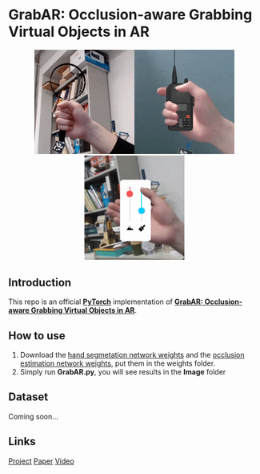 # GrabAR: Occlusion-aware Grabbing Virtual Objects in AR

<p align="middle">
    <img src="res/loupe.gif" width="200"><img src="res/radio.gif" width="200"><img src="res/phone.gif" width="200">
</p>


##  Introduction

This repo is an official **[PyTorch](https://pytorch.org/)** implementation of [**GrabAR: Occlusion-aware Grabbing Virtual Objects in AR**](https://wbstx.github.io/grabar/).

## How to use

1. Download the [hand segmetation network weights](https://drive.google.com/file/d/1LVsDIP3pYUHDmSsZobtPgQ1pDrNbVLwq/view?usp=sharing) and the [occlusion estimation network weights](https://drive.google.com/file/d/1IHJJaGDoG7cgpZWO-81gOfjxY0Si2tDE/view?usp=sharing), put them in the weights folder.
2. Simply run **GrabAR.py**, you will see results in the **Image** folder

## Dataset

Coming soon...

## Links

[Project](https://wbstx.github.io/grabar/) [Paper](https://arxiv.org/abs/1912.10637) [Video](https://youtu.be/zixCh8GzTzE)

